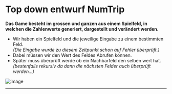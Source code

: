 
# Top down entwurf NumTrip


**Das Game besteht im grossen und ganzen aus einem Spielfeld, in welchen die Zahlenwerte generiert, dargestellt und verändert werden.** 

* Wir haben ein Spielfeld und die jeweilige Eingabe zu einem bestimmten Feld.  
*(Die Eingabe wurde zu diesem Zeitpunkt schon auf Fehler überprüft.)*
* Dabei müssen wir den Wert des Feldes Abrufen können. 
* Später muss überprüft werde ob ein Nachbarfeld den selben wert hat.  
*(bestenfalls rekursiv da dann die nächsten Felder auch überprüft werden...)*

![image](images/Top_Down_Entwurf.jpg)

---










